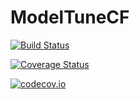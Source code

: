 # ModelTuneCF

[![Build Status](https://travis-ci.org/filipebraida/ModelTuneCF.jl.svg?branch=master)](https://travis-ci.org/filipebraida/ModelTuneCF.jl)

[![Coverage Status](https://coveralls.io/repos/filipebraida/ModelTuneCF.jl/badge.svg?branch=master&service=github)](https://coveralls.io/github/filipebraida/ModelTuneCF.jl?branch=master)

[![codecov.io](http://codecov.io/github/filipebraida/ModelTuneCF.jl/coverage.svg?branch=master)](http://codecov.io/github/filipebraida/ModelTuneCF.jl?branch=master)

